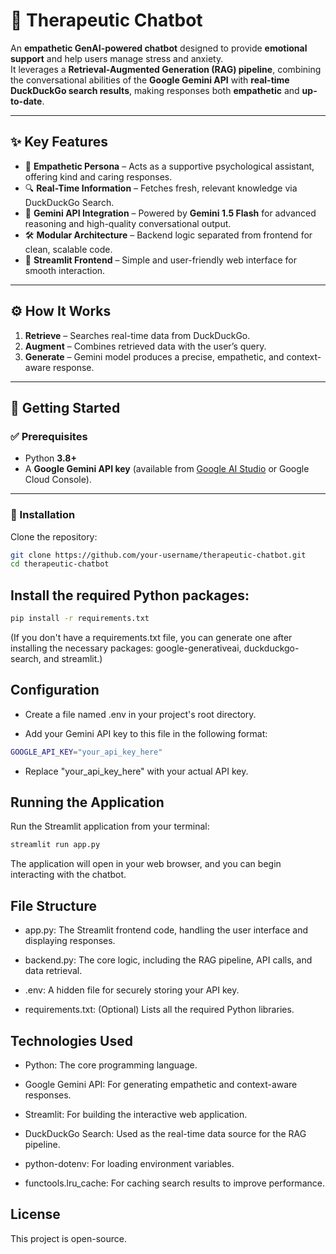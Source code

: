 # 🧠 Therapeutic Chatbot  

An **empathetic GenAI-powered chatbot** designed to provide **emotional support** and help users manage stress and anxiety.  
It leverages a **Retrieval-Augmented Generation (RAG) pipeline**, combining the conversational abilities of the **Google Gemini API** with **real-time DuckDuckGo search results**, making responses both **empathetic** and **up-to-date**.  

---

## ✨ Key Features  

- 💙 **Empathetic Persona** – Acts as a supportive psychological assistant, offering kind and caring responses.  
- 🔍 **Real-Time Information** – Fetches fresh, relevant knowledge via DuckDuckGo Search.  
- 🤖 **Gemini API Integration** – Powered by **Gemini 1.5 Flash** for advanced reasoning and high-quality conversational output.  
- 🛠️ **Modular Architecture** – Backend logic separated from frontend for clean, scalable code.  
- 🎨 **Streamlit Frontend** – Simple and user-friendly web interface for smooth interaction.  

---

## ⚙️ How It Works  

1. **Retrieve** – Searches real-time data from DuckDuckGo.  
2. **Augment** – Combines retrieved data with the user’s query.  
3. **Generate** – Gemini model produces a precise, empathetic, and context-aware response.  

---

## 🚀 Getting Started  

### ✅ Prerequisites  
- Python **3.8+**  
- A **Google Gemini API key** (available from [Google AI Studio](https://ai.google.dev) or Google Cloud Console).  

---

### 🔧 Installation  

Clone the repository:  
```bash
git clone https://github.com/your-username/therapeutic-chatbot.git
cd therapeutic-chatbot
```


## Install the required Python packages:
```bash
pip install -r requirements.txt
```
(If you don't have a requirements.txt file, you can generate one after installing the necessary packages: google-generativeai, duckduckgo-search, and streamlit.)

## Configuration

- Create a file named .env in your project's root directory.

- Add your Gemini API key to this file in the following format:
```bash
GOOGLE_API_KEY="your_api_key_here"
```
- Replace "your_api_key_here" with your actual API key.

## Running the Application
Run the Streamlit application from your terminal:
```bash
streamlit run app.py
```
The application will open in your web browser, and you can begin interacting with the chatbot.

## File Structure

- app.py: The Streamlit frontend code, handling the user interface and displaying responses.

- backend.py: The core logic, including the RAG pipeline, API calls, and data retrieval.

- .env: A hidden file for securely storing your API key.

- requirements.txt: (Optional) Lists all the required Python libraries.

## Technologies Used

- Python: The core programming language.

- Google Gemini API: For generating empathetic and context-aware responses.

- Streamlit: For building the interactive web application.

- DuckDuckGo Search: Used as the real-time data source for the RAG pipeline.

- python-dotenv: For loading environment variables.

- functools.lru_cache: For caching search results to improve performance.

## License
This project is open-source.
